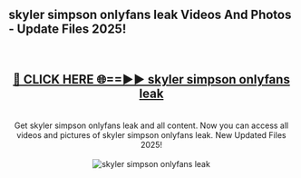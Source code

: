 <h2>skyler simpson onlyfans leak Videos And Photos - Update Files 2025!</h2>
<br>
<div align="center">
<h2><a href="https://top-ai-tools.click/QrbHav" rel="nofollow">🔴 CLICK HERE 🌐==►► skyler simpson onlyfans leak</a></h2>
<br>
Get skyler simpson onlyfans leak and all content. Now you can access all videos and pictures of skyler simpson onlyfans leak. New Updated Files 2025!
<br>
<br>
<a href="https://top-ai-tools.click/QrbHav" rel="nofollow" data-target="animated-image.originalLink"><img src="https://i.ibb.co.com/WyWwxjT/player-gif2.gif" alt="skyler simpson onlyfans leak" style="max-width: 100%; display: inline-block;" data-target="animated-image.originalImage"></a>
</div>
<br>